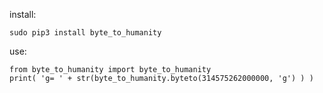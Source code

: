 install:

	sudo pip3 install byte_to_humanity

use:

	from byte_to_humanity import byte_to_humanity  
	print( 'g= ' + str(byte_to_humanity.byteto(314575262000000, 'g') ) )
